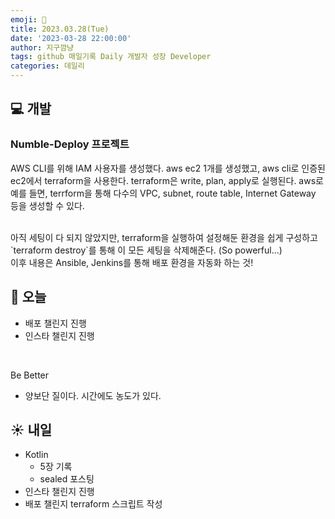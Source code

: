 ```yaml
---
emoji: 🌱
title: 2023.03.28(Tue)
date: '2023-03-28 22:00:00'
author: 지구깜냥
tags: github 매일기록 Daily 개발자 성장 Developer
categories: 데일리
---
```

## 💻 개발
### Numble-Deploy 프로젝트
AWS CLI를 위해 IAM 사용자를 생성했다.
aws ec2 1개를 생성했고, aws cli로 인증된 ec2에서 terraform을 사용한다.
terraform은 write, plan, apply로 실행된다. aws로 예를 들면, terrform을 통해
다수의 VPC, subnet, route table, Internet Gateway 등을 생성할 수 있다.

<br>
아직 세팅이 다 되지 않았지만, terraform을 실행하여 설정해둔 환경을 쉽게 구성하고
`terraform destroy`를 통해 이 모든 세팅을 삭제해준다. (So powerful...)

<br>
이후 내용은 Ansible, Jenkins를 통해 배포 환경을 자동화 하는 것!

## 🌙 오늘
- 배포 챌린지 진행
- 인스타 챌린지 진행

<br>

Be Better
- 양보단 질이다. 시간에도 농도가 있다.


## ☀️ 내일
- Kotlin 
  - 5장 기록
  - sealed 포스팅
- 인스타 챌린지 진행
- 배포 챌린지 terraform 스크립트 작성